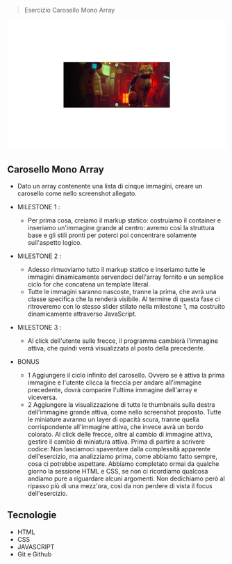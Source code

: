 > Esercizio Carosello Mono Array

![preview](./.github/preview.png)

## Carosello Mono Array

- Dato un array contenente una lista di cinque immagini, creare un carosello come nello screenshot allegato.

- MILESTONE 1 :

  - Per prima cosa, creiamo il markup statico: costruiamo il container e inseriamo un'immagine grande al centro: avremo così la struttura base e gli stili pronti per poterci poi concentrare solamente sull'aspetto logico.

- MILESTONE 2 :

  - Adesso rimuoviamo tutto il markup statico e inseriamo tutte le immagini dinamicamente servendoci dell'array fornito e un semplice ciclo for che concatena un template literal.
  - Tutte le immagini saranno nascoste, tranne la prima, che avrà una classe specifica che la renderà visibile.
    Al termine di questa fase ci ritroveremo con lo stesso slider stilato nella milestone 1, ma costruito dinamicamente attraverso JavaScript.

- MILESTONE 3 :

  - Al click dell'utente sulle frecce, il programma cambierà l'immagine attiva, che quindi verrà visualizzata al posto della precedente.

- BONUS
  - 1 Aggiungere il ciclo infinito del carosello. Ovvero se è attiva la prima immagine e l'utente clicca la freccia per andare all'immagine precedente, dovrà comparire l'ultima immagine dell'array e viceversa.
  - 2 Aggiungere la visualizzazione di tutte le thumbnails sulla destra dell'immagine grande attiva, come nello screenshot proposto. Tutte le miniature avranno un layer di opacità scura, tranne quella corrispondente all'immagine attiva, che invece avrà un bordo colorato.
    Al click delle frecce, oltre al cambio di immagine attiva, gestire il cambio di miniatura attiva.
    Prima di partire a scrivere codice:
    Non lasciamoci spaventare dalla complessità apparente dell'esercizio, ma analizziamo prima, come abbiamo fatto sempre, cosa ci potrebbe aspettare. Abbiamo completato ormai da qualche giorno la sessione HTML e CSS, se non ci ricordiamo qualcosa andiamo pure a riguardare alcuni argomenti. Non dedichiamo però al ripasso più di una mezz'ora, così da non perdere di vista il focus dell'esercizio.

## Tecnologie

- HTML
- CSS
- JAVASCRIPT
- Git e Github
